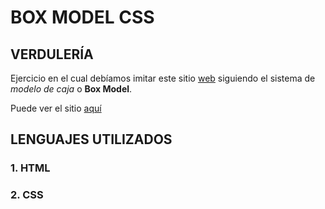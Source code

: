 # BOX MODEL CSS

## VERDULERÍA 

Ejercicio en el cual debíamos imitar este sitio [web](https://fm08n.csb.app/)
siguiendo el sistema de *modelo de caja* o **Box Model**. 

Puede ver el sitio [aquí](https://jelly-code.github.io/Box-model-2-Verduleria/)

## LENGUAJES UTILIZADOS

### 1. HTML
### 2. CSS